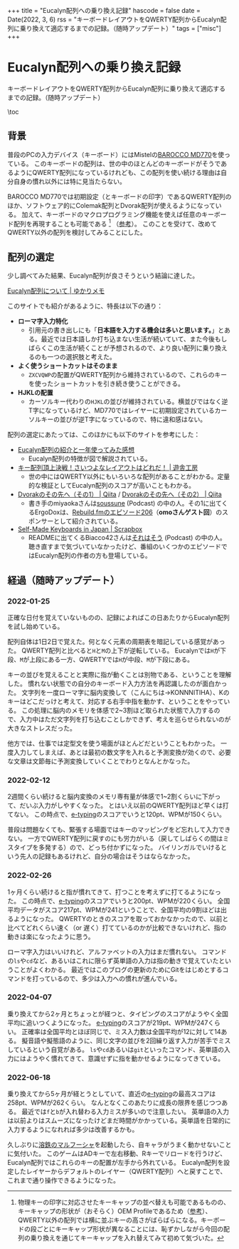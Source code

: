 +++
title = "Eucalyn配列への乗り換え記録"
hascode = false
date = Date(2022, 3, 6)
rss = "キーボードレイアウトをQWERTY配列からEucalyn配列に乗り換えて適応するまでの記録。（随時アップデート）"
tags = ["misc"]
+++

# Eucalyn配列への乗り換え記録

キーボードレイアウトをQWERTY配列からEucalyn配列に乗り換えて適応するまでの記録。（随時アップデート）

\toc

## 背景

普段のPCの入力デバイス（キーボード）にはMistelの[BAROCCO MD770](https://archisite.co.jp/products/mistel/barocco-md770-rgb-bt/)を使っている。
このキーボードの配列は、世の中のほとんどのキーボードがそうであるようにQWERTY配列になっているけれども、この配列を使い続ける理由は自分自身の慣れ以外には特に見当たらない。

BAROCCO MD770では初期設定（とキーボードの印字）であるQWERTY配列のほか、ソフトウェア的にColemak配列とDvorak配列が使えるようになっている。
加えて、キーボードのマクロプログラミング機能を使えば任意のキーボード配列を再現することも可能である [^1] （[参考](https://archisite.co.jp/wp-content/uploads/2020/10/Mistel-MD770RGB-BT-Manual-web.pdf)）。
このことを受けて、改めてQWERTY以外の配列を検討してみることにした。

## 配列の選定

少し調べてみた結果、Eucalyn配列が良さそうという結論に達した。

[Eucalyn配列について | ゆかりメモ](https://eucalyn.hatenadiary.jp/entry/about-eucalyn-layout)

このサイトでも紹介があるように、特長は以下の通り：

- **ローマ字入力特化**
  - 引用元の書き出しにも「**日本語を入力する機会は多いと思います。**」とある。最近では日本語しか打ち込まない生活が続いていて、また今後もしばらくこの生活が続くことが予想されるので、より良い配列に乗り換えるのも一つの選択肢と考えた。
- **よく使うショートカットはそのまま**
  - `ZXCVQWP`の配置がQWERTY配列から維持されているので、これらのキーを使ったショートカットを引き続き使うことができる。
- **HJKLの配置**
  - カーソルキー代わりの`HJKL`の並びが維持されている。横並びではなく逆T字になっているけど、MD770ではレイヤーに初期設定されているカーソルキーの並びが逆T字になっているので、特に違和感はない。

配列の選定にあたっては、このほかにも以下のサイトを参考にした：

- [Eucalyn配列の紹介と一年使ってみた感想](https://speakerdeck.com/hyuyukun/introduction-of-the-eucalyn-layout-and-my-impressions-after-one-year-of-use)
  - Eucalyn配列の特徴が図で解説されている。
- [キー配列頂上決戦！さいつよなレイアウトはどれだ！ | 遊舎工房](https://yushakobo.jp/blog/pluis9/2017/12/thinkkeylayout/)
  - 世の中にはQWERTY以外にもいろいろな配列があることがわかる。定量的な検証としてEucalyn配列のスコアが高いこともわかる。
- [Dvorakのその先へ（その1） | Qiita](https://qiita.com/miyaoka/items/e9118f01f924beb56b1d) / [Dvorakのその先へ（その2） | Qiita](https://qiita.com/miyaoka/items/4f363059e831bd003775)
  - 書き手のmiyaokaさんは[soussune](https://soussune.com/) (Podcast) の中の人。その1に出てくるErgoDoxは、[Rebuild.fmのエピソード206](https://rebuild.fm/206/)（**omoさんゲスト回**）のスポンサーとして紹介されている。
- [Self-Made Keyboards in Japan | Scrapbox](https://scrapbox.io/self-made-kbds-ja/)
  - READMEに出てくるBiacco42さんは[それはそう](https://biacco-radio.tumblr.com/) (Podcast) の中の人。聴き直すまで気づいていなかったけど、番組のいくつかのエピソードではEucalyn配列の作者の方も登場している。


## 経過（随時アップデート）

### 2022-01-25

正確な日付を覚えていないものの、記録によればこの日あたりからEucalyn配列を試し始めている。

配列自体は1日2日で覚えた。何となく元素の周期表を暗記している感覚があった。
QWERTY配列と比べると`H`と`M`の上下が逆転している。
Eucalynでは`H`が下段、`M`が上段にある一方、QWERTYでは`H`が中段、`M`が下段にある。

キーの並びを覚えることと実際に指が動くことは別物である、ということを理解した。
慣れない状態での自分のキーボード入力方法を再認識したのが面白かった。
文字列を一度ローマ字に脳内変換して（こんにちは→KONNNITIHA）、Kのキーはどこだっけと考えて、対応する右手中指を動かす、ということをやっている。
この処理に脳内のメモリを体感で2~3割ほど取られた状態で入力するので、入力中はただ文字列を打ち込むことしかできず、考えを巡らせられないのが大きなストレスだった。

他方では、仕事では定型文を使う場面がほとんどだということもわかった。
一度入力してしまえば、あとは最初の数文字を入れると予測変換が効くので、必要な文章は文節毎に予測変換していくことでわりとなんとかなった。

### 2022-02-12

2週間くらい続けると脳内変換のメモリ専有量が体感で1~2割くらいに下がって、だいぶ入力がしやすくなった。
とはいえ以前のQWERTY配列ほど早くは打てない。
この時点で、[e-typing](https://www.e-typing.ne.jp/)のスコアでいうと120pt、WPMが150くらい。

普段は問題なくても、緊張する場面ではキーのマッピングをど忘れして入力できない。
一方でQWERTY配列に戻すのにも労力がいる（戻してしばらくの間はミスタイプを多発する）ので、どっち付かずになった。
バイリンガルでいけるという先人の記録もあるけれど、自分の場合はそうはならなかった。

### 2022-02-26

1ヶ月くらい続けると指が慣れてきて、打つことを考えずに打てるようになった。
この時点で、[e-typing](https://www.e-typing.ne.jp/)のスコアでいうと200pt、WPMが220くらい。
全国平均データがスコア217pt、WPMが241ということで、全国平均の9割ほどは出るようになった。
QWERTYのときのスコアを取っておかなかったので、以前と比べてどれくらい速く（or 遅く）打てているのかが比較できないけれど、指の動きは楽になったように思う。

ローマ字入力はいいけれど、アルファベットの入力はまだ慣れない。
コマンドの`ls`や`cd`など、あるいはこれに限らず英単語の入力は指の動きで覚えていたということがよくわかる。
最近ではこのブログの更新のためにGitをはじめとするコマンドを打っているので、多少は入力への慣れが進んでいる。

### 2022-04-07

乗り換えてから2ヶ月とちょっとが経つと、タイピングのスコアがようやく全国平均に追いつくようになった。
[e-typing](https://www.e-typing.ne.jp/)のスコアが219pt、WPMが247くらい。
正確率は全国平均とほぼ同じで、ミス入力数は全国平均が12に対して14ある。
擬音語や擬態語のように、同じ文字の並びを2回繰り返す入力が苦手でミスしているという自覚がある。
`ls`や`cd`あるいは`git`といったコマンド、英単語の入力にはようやく慣れてきて、意識せずに指を動かせるようになってきている。

### 2022-06-18

乗り換えてから5ヶ月が経とうとしていて、直近の[e-typing](https://www.e-typing.ne.jp/)の最高スコアは258pt、WPMが262くらい。
なんとなくこのあたりに成長の限界を感じつつある。
最近では`f`と`b`が入れ替わる入力ミスが多いので注意したい。
英単語の入力は以前よりはスムーズになったけどまだ時間がかかっている。英単語を日常的に入力するようになれれば多少は改善するかも。

久しぶりに[溶鉄のマルフーシャ](https://store.steampowered.com/app/1456820/_/)を起動したら、自キャラがうまく動かせないことに気付いた。
このゲームはADキーで左右移動、Rキーでリロードを行うけど、Eucalyn配列ではこれらのキーの配置が左手から外れている。
Eucalyn配列を設定したレイヤーからデフォルトのレイヤー（QWERTY配列）へと戻すことで、これまで通り操作できるようになった。

[^1]: 物理キーの印字に対応させたキーキャップの並べ替えも可能であるものの、キーキャップの形状が（おそらく）OEM Profileであるため（[参考](https://buildersbox.corp-sansan.com/entry/2019/08/16/110000)）、QWERTY以外の配列では横に並ぶキーの高さがばらばらになる。キーボードの段ごとにキーキャップ形状が異なることには、恥ずかしながら今回の配列の乗り換えを通じてキーキャップを入れ替えてみて初めて気づいた。
